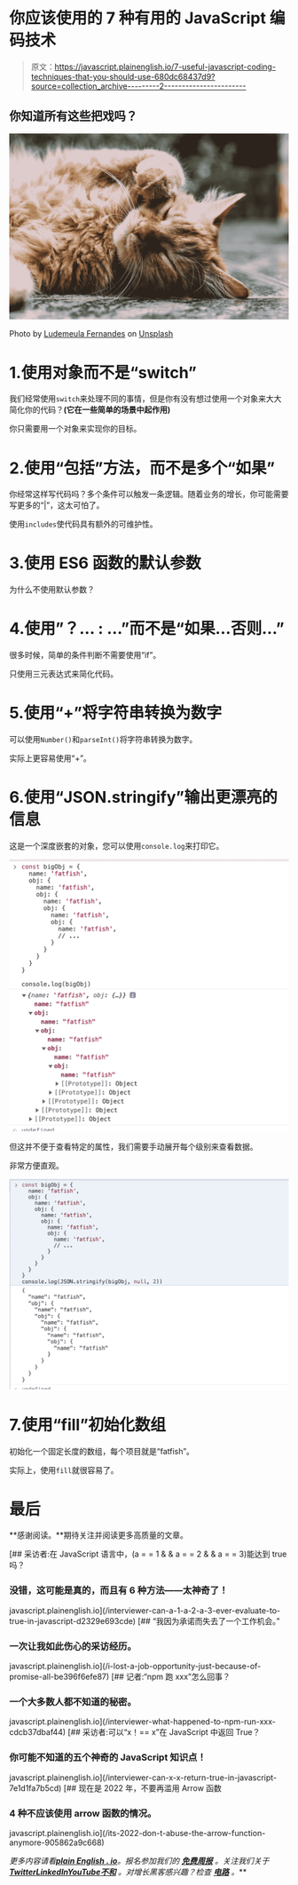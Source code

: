 # 你应该使用的 7 种有用的 JavaScript 编码技术

> 原文：<https://javascript.plainenglish.io/7-useful-javascript-coding-techniques-that-you-should-use-680dc68437d9?source=collection_archive---------2----------------------->

## 你知道所有这些把戏吗？

![](img/244ef6f26e006fa3fee280432c8eb83f.png)

Photo by [Ludemeula Fernandes](https://unsplash.com/@ludemeula?utm_source=medium&utm_medium=referral) on [Unsplash](https://unsplash.com?utm_source=medium&utm_medium=referral)

# 1.使用对象而不是“switch”

我们经常使用`switch`来处理不同的事情，但是你有没有想过使用一个对象来大大简化你的代码？**(它在一些简单的场景中起作用)**

你只需要用一个对象来实现你的目标。

# 2.使用“包括”方法，而不是多个“如果”

你经常这样写代码吗？多个条件可以触发一条逻辑。随着业务的增长，你可能需要写更多的“|”，这太可怕了。

使用`includes`使代码具有额外的可维护性。

# 3.使用 ES6 函数的默认参数

为什么不使用默认参数？

# 4.使用”？… : …”而不是“如果…否则…”

很多时候，简单的条件判断不需要使用“if”。

只使用三元表达式来简化代码。

# 5.使用“+”将字符串转换为数字

可以使用`Number()`和`parseInt()`将字符串转换为数字。

实际上更容易使用“+”。

# 6.使用“JSON.stringify”输出更漂亮的信息

这是一个深度嵌套的对象，您可以使用`console.log`来打印它。

![](img/8ed0692c4331c519bd207f26823060ac.png)

但这并不便于查看特定的属性，我们需要手动展开每个级别来查看数据。

非常方便直观。

![](img/f46e97601c64d22ba77b4bb2e6df9550.png)

# 7.使用“fill”初始化数组

初始化一个固定长度的数组，每个项目就是“fatfish”。

实际上，使用`fill`就很容易了。

# 最后

**感谢阅读。**期待关注并阅读更多高质量的文章。

[](/interviewer-can-a-1-a-2-a-3-ever-evaluate-to-true-in-javascript-d2329e693cde) [## 采访者:在 JavaScript 语言中，(a = = 1 & & a = = 2 & & a = = 3)能达到 true 吗？

### 没错，这可能是真的，而且有 6 种方法——太神奇了！

javascript.plainenglish.io](/interviewer-can-a-1-a-2-a-3-ever-evaluate-to-true-in-javascript-d2329e693cde) [](/i-lost-a-job-opportunity-just-because-of-promise-all-be396f6efe87) [## “我因为承诺而失去了一个工作机会。”

### 一次让我如此伤心的采访经历。

javascript.plainenglish.io](/i-lost-a-job-opportunity-just-because-of-promise-all-be396f6efe87) [](/interviewer-what-happened-to-npm-run-xxx-cdcb37dbaf44) [## 记者:“npm 跑 xxx”怎么回事？

### 一个大多数人都不知道的秘密。

javascript.plainenglish.io](/interviewer-what-happened-to-npm-run-xxx-cdcb37dbaf44) [](/interviewer-can-x-x-return-true-in-javascript-7e1d1fa7b5cd) [## 采访者:可以“x！== x”在 JavaScript 中返回 True？

### 你可能不知道的五个神奇的 JavaScript 知识点！

javascript.plainenglish.io](/interviewer-can-x-x-return-true-in-javascript-7e1d1fa7b5cd) [](/its-2022-don-t-abuse-the-arrow-function-anymore-905862a9c668) [## 现在是 2022 年，不要再滥用 Arrow 函数

### 4 种不应该使用 arrow 函数的情况。

javascript.plainenglish.io](/its-2022-don-t-abuse-the-arrow-function-anymore-905862a9c668) 

*更多内容请看*[***plain English . io***](https://plainenglish.io/)*。报名参加我们的* [***免费周报***](http://newsletter.plainenglish.io/) *。关注我们关于*[***Twitter***](https://twitter.com/inPlainEngHQ)[***LinkedIn***](https://www.linkedin.com/company/inplainenglish/)*[***YouTube***](https://www.youtube.com/channel/UCtipWUghju290NWcn8jhyAw)*[***不和***](https://discord.gg/GtDtUAvyhW) *。对增长黑客感兴趣？检查* [***电路***](https://circuit.ooo/) *。***